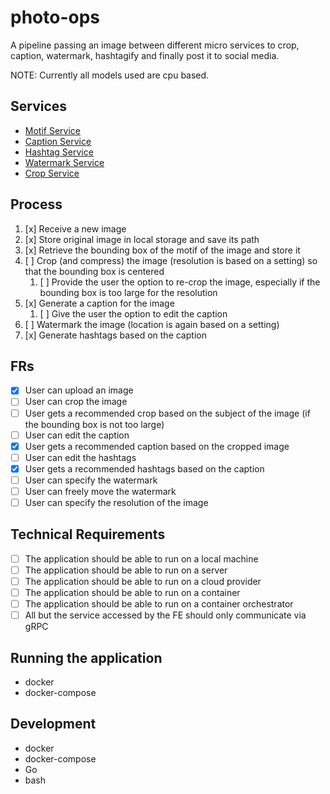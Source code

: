 # photo-ops
A pipeline passing an image between different micro services to crop, caption, watermark, hashtagify and finally post it to social media.

NOTE: Currently all models used are cpu based.

## Services

- [Motif Service](./services/motif_service/README.md)
- [Caption Service](./services/caption_service/README.md)
- [Hashtag Service](./services/hashtag_service/README.md)
- [Watermark Service](./services/watermark_service/README.md)
- [Crop Service](./services/crop_service/README.md)

## Process

1. [x] Receive a new image
2. [x] Store original image in local storage and save its path
3. [x] Retrieve the bounding box of the motif of the image and store it
4. [ ] Crop (and compress) the image (resolution is based on a setting) so that the bounding box is centered
   1. [ ] Provide the user the option to re-crop the image, especially if the bounding box is too large for the resolution
5. [x] Generate a caption for the image
   1. [ ] Give the user the option to edit the caption
6. [ ] Watermark the image (location is again based on a setting)
7. [x] Generate hashtags based on the caption

## FRs

- [x] User can upload an image
- [ ] User can crop the image
- [ ] User gets a recommended crop based on the subject of the image (if the bounding box is not too large)
- [ ] User can edit the caption
- [x] User gets a recommended caption based on the cropped image
- [ ] User can edit the hashtags
- [x] User gets a recommended hashtags based on the caption
- [ ] User can specify the watermark
- [ ] User can freely move the watermark
- [ ] User can specify the resolution of the image

## Technical Requirements

- [ ] The application should be able to run on a local machine
- [ ] The application should be able to run on a server
- [ ] The application should be able to run on a cloud provider
- [ ] The application should be able to run on a container
- [ ] The application should be able to run on a container orchestrator
- [ ] All but the service accessed by the FE should only communicate via gRPC

## Running the application

- docker
- docker-compose

## Development

- docker
- docker-compose
- Go
- bash
